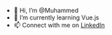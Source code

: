 - 👋 Hi, I’m @Muhammed
- 🌱 I’m currently learning Vue.js
- 📫 Connect with me on <a href="https://www.linkedin.com/in/syed-muhammad-raza-05a61a221/">LinkedIn</a>

<!---
Muhammedovik/Muhammedovik is a ✨ special ✨ repository because its `README.md` (this file) appears on your GitHub profile.
You can click the Preview link to take a look at your changes.
--->
